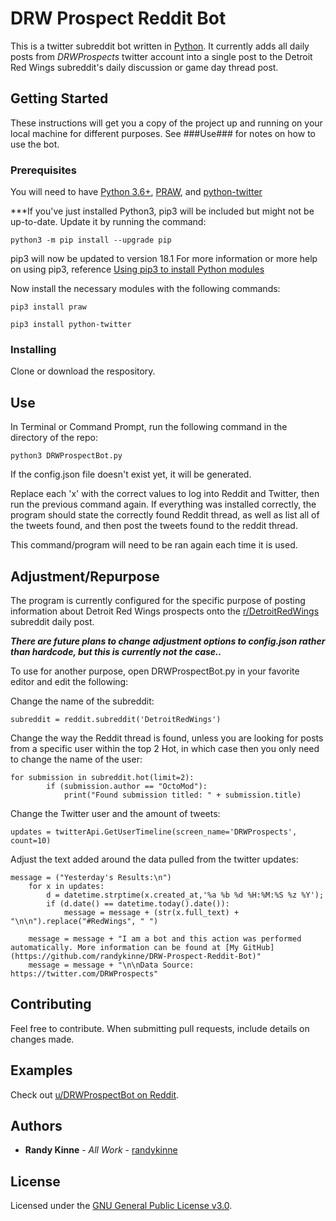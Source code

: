 # DRW Prospect Reddit Bot

This is a twitter subreddit bot written in [Python](https://www.python.org/). It currently adds all daily posts from _DRWProspects_ twitter account into a single post to the Detroit Red Wings subreddit's daily discussion or game day thread post.

## Getting Started

These instructions will get you a copy of the project up and running on your local machine for different purposes. See ###Use### for notes on how to use the bot.

### Prerequisites

You will need to have [Python 3.6+](https://www.python.org/downloads/), [PRAW](https://praw.readthedocs.io/en/latest/getting_started/installation.html), and [python-twitter](https://python-twitter.readthedocs.io/en/latest/installation.html)

***If you've just installed Python3, pip3 will be included but might not be up-to-date. Update it by running the command:

```
python3 -m pip install --upgrade pip
```

pip3 will now be updated to version 18.1
For more information or more help on using pip3, reference [Using pip3 to install Python modules](https://help.dreamhost.com/hc/en-us/articles/115000699011-Using-pip3-to-install-Python3-modules)

Now install the necessary modules with the following commands:

```
pip3 install praw
```
```
pip3 install python-twitter
```

### Installing

Clone or download the respository.

## Use

In Terminal or Command Prompt, run the following command in the directory of the repo:

```
python3 DRWProspectBot.py
```

If the config.json file doesn't exist yet, it will be generated. 

Replace each 'x' with the correct values to log into Reddit and Twitter, then run the previous command again. If everything was installed correctly, the program should state the correctly found Reddit thread, as well as list all of the tweets found, and then post the tweets found to the reddit thread.

This command/program will need to be ran again each time it is used.

## Adjustment/Repurpose

The program is currently configured for the specific purpose of posting information about Detroit Red Wings prospects onto the [r/DetroitRedWings](reddit.com/r/DetroitRedWings) subreddit daily post. 

***There are future plans to change adjustment options to config.json rather than hardcode, but this is currently not the case..***

To use for another purpose, open DRWProspectBot.py in your favorite editor and edit the following:

Change the name of the subreddit:
```
subreddit = reddit.subreddit('DetroitRedWings')
```

Change the way the Reddit thread is found, unless you are looking for posts from a specific user within the top 2 Hot, in which case then you only need to change the name of the user:
```
for submission in subreddit.hot(limit=2):
		if (submission.author == "OctoMod"):
	 		print("Found submission titled: " + submission.title)
```

Change the Twitter user and the amount of tweets:
```
updates = twitterApi.GetUserTimeline(screen_name='DRWProspects', count=10)
```

Adjust the text added around the data pulled from the twitter updates:
```
message = ("Yesterday's Results:\n")
	for x in updates:
		d = datetime.strptime(x.created_at,'%a %b %d %H:%M:%S %z %Y');
		if (d.date() == datetime.today().date()):
			message = message + (str(x.full_text) + "\n\n").replace("#RedWings", " ")

	message = message + "I am a bot and this action was performed automatically. More information can be found at [My GitHub](https://github.com/randykinne/DRW-Prospect-Reddit-Bot)"
	message = message + "\n\nData Source: https://twitter.com/DRWProspects"
```

## Contributing

Feel free to contribute. When submitting pull requests, include details on changes made.

## Examples
Check out [u/DRWProspectBot on Reddit](https://www.reddit.com/u/drwprospectbot).

## Authors

* **Randy Kinne** - *All Work* - [randykinne](https://github.com/randykinne)

## License

Licensed under the [GNU General Public License v3.0](LICENSE).
